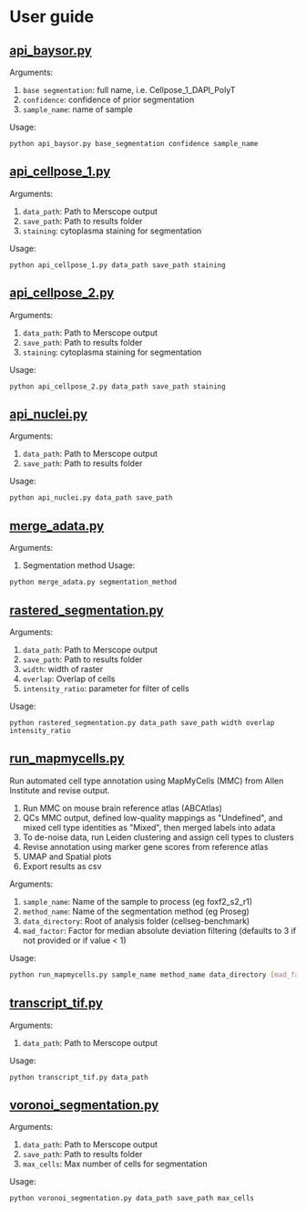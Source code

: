# User guide

## [api_baysor.py](segmentation/baysor.py)
Arguments:
1) `base segmentation`: full name, i.e. Cellpose_1_DAPI_PolyT
2) `confidence`: confidence of prior segmentation
3) `sample_name`: name of sample

Usage:
```
python api_baysor.py base_segmentation confidence sample_name
```

## [api_cellpose_1.py](segmentation/cellpose_1.py)
Arguments:
1) `data_path`: Path to Merscope output
2) `save_path`: Path to results folder
3) `staining`: cytoplasma staining for segmentation

Usage:
```
python api_cellpose_1.py data_path save_path staining
```

## [api_cellpose_2.py](segmentation/cellpose_2.py)
Arguments:
1) `data_path`: Path to Merscope output
2) `save_path`: Path to results folder
3) `staining`: cytoplasma staining for segmentation

Usage:
```
python api_cellpose_2.py data_path save_path staining
```

## [api_nuclei.py](segmentation/nuclei.py)
Arguments:
1) `data_path`: Path to Merscope output
2) `save_path`: Path to results folder

Usage:
```
python api_nuclei.py data_path save_path
```

## [merge_adata.py](merge_adata.py)
Arguments:
1) Segmentation method
Usage:
```
python merge_adata.py segmentation_method
```

## [rastered_segmentation.py](segmentation/rastered_segmentation.py)
Arguments:
1) `data_path`: Path to Merscope output
2) `save_path`: Path to results folder
3) `width`: width of raster
4) `overlap`: Overlap of cells
5) `intensity_ratio`: parameter for filter of cells

Usage:
```
python rastered_segmentation.py data_path save_path width overlap intensity_ratio
```

## [run_mapmycells.py](run_mapmycells.py)
Run automated cell type annotation using MapMyCells (MMC) from Allen Institute and revise output.

1) Run MMC on mouse brain reference atlas (ABCAtlas)
2) QCs MMC output, defined low-quality mappings as "Undefined", and mixed cell type identities as "Mixed", then merged labels into adata
3) To de-noise data, run Leiden clustering and assign cell types to clusters
4) Revise annotation using marker gene scores from reference atlas
5) UMAP and Spatial plots
6) Export results as csv
   
Arguments:
1. `sample_name`: Name of the sample to process (eg foxf2_s2_r1)
2. `method_name`: Name of the segmentation method (eg Proseg)
3. `data_directory`: Root of analysis folder (cellseg-benchmark)
5. `mad_factor`: Factor for median absolute deviation filtering (defaults to 3 if not provided or if value < 1)

Usage:
```bash
python run_mapmycells.py sample_name method_name data_directory [mad_factor]
```

## [transcript_tif.py](transcript_tif.py)
Arguments:
1) `data_path`: Path to Merscope output

Usage:
```
python transcript_tif.py data_path
```

## [voronoi_segmentation.py](segmentation/voronoi_segmentation.py)
Arguments:
1) `data_path`: Path to Merscope output
2) `save_path`: Path to results folder
3) `max_cells`: Max number of cells for segmentation

Usage:
```
python voronoi_segmentation.py data_path save_path max_cells
```